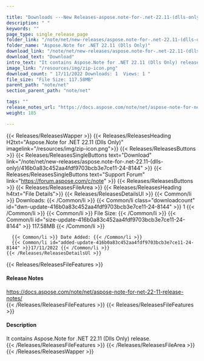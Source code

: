 ```yaml
---

title: "Downloads ---New Releases-aspose.note-for-.net-22.11-(dlls-only)"
description: " "
keywords: ""
page_type: single_release_page
folder_link: "/note/net/new-releases/aspose.note-for-.net-22.11-(dlls-only)/"
folder_name: "Aspose.Note for .NET 22.11 (Dlls Only)"
download_link: "/note/net/new-releases/aspose.note-for-.net-22.11-(dlls-only)/416b0a83c452aa4fdf9703bcb3e7ce11-24-8144"
download_text: "Download"
intro_text: "It contains Aspose.Note for .NET 22.11 (Dlls Only) release."
image_link: "/resources/img/zip-icon.png"
download_count: " 17/11/2022 Downloads: 1  Views: 1 "
file_size: "File Size: 117.58MB"
parent_path: "note/net"
section_parent_path: "note/net"

tags: ""
release_notes_url: "https://docs.aspose.com/note/net/aspose-note-for-net-22-11-release-notes/"
weight: 185

---
```


{{< Releases/ReleasesWapper >}}
  {{< Releases/ReleasesHeading H2txt="Aspose.Note for .NET 22.11 (Dlls Only)" imagelink="/resources/img/zip-icon.png">}}
  {{< Releases/ReleasesButtons >}}
    {{< Releases/ReleasesSingleButtons text="Download" link="/note/net/new-releases/aspose.note-for-.net-22.11-(dlls-only)/416b0a83c452aa4fdf9703bcb3e7ce11-24-8144" >}}
    {{< Releases/ReleasesSingleButtons text="Support Forum" link="https://forum.aspose.com/c/note" >}}
  {{< Releases/ReleasesButtons >}}
  {{< Releases/ReleasesFileArea >}}
    {{< Releases/ReleasesHeading h4txt="File Details">}}
    {{< Releases/ReleasesDetailsUl >}}
      {{< Common/li >}} Downloads: {{< /Common/li >}}
      {{< Common/li class="downloadcount" id="dwn-update-416b0a83c452aa4fdf9703bcb3e7ce11-24-8144" >}} 1 {{< /Common/li >}}
      {{< Common/li >}} File Size: {{< /Common/li >}}
      {{< Common/li id="size-update-416b0a83c452aa4fdf9703bcb3e7ce11-24-8144" >}} 117.58MB {{< /Common/li >}}

      {{< Common/li >}} Date Added: {{< /Common/li >}}
      {{< Common/li id="added-update-416b0a83c452aa4fdf9703bcb3e7ce11-24-8144" >}}17/11/2022 {{< /Common/li >}}
    {{< /Releases/ReleasesDetailsUl >}}

  {{< Releases/ReleasesFileFeatures >}}
      <h4>Release Notes</h4><div><a href='https://docs.aspose.com/note/net/aspose-note-for-net-22-11-release-notes/'>https://docs.aspose.com/note/net/aspose-note-for-net-22-11-release-notes/</a></div>
  {{< /Releases/ReleasesFileFeatures >}}
  {{< Releases/ReleasesFileFeatures >}}
      <h4>Description</h4><div class="HTMLDescription">It contains Aspose.Note for .NET 22.11 (Dlls Only) release.</div>
  {{< /Releases/ReleasesFileFeatures >}}
 {{< /Releases/ReleasesFileArea >}}
{{< /Releases/ReleasesWapper >}}


